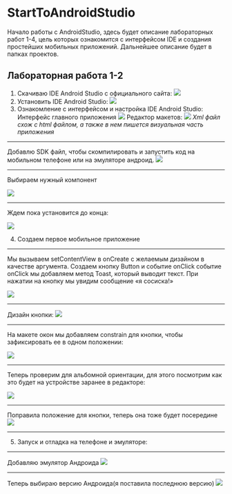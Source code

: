 # StartToAndroidStudio
Начало работы с AndroidStudio, здесь будет описание лабораторных работ 1-4, цель которых ознакомится с интерфейсом IDE и создания простейших мобильных приложений. Дальнейшее описание будет в папках проектов. 
## Лабораторная работа 1-2
1.	Скачиваю IDE Android Studio с официального сайта:
![](https://github.com/GTkatya/StartToAndroidStudio/blob/main/pic/1.png)
2.	Установить IDE Android Studio:
![](https://github.com/GTkatya/StartToAndroidStudio/blob/main/pic/2.png)
3.	Ознакомление с интерфейсом и настройка IDE Android Studio:
Интерфейс главного приложения
![](https://github.com/GTkatya/StartToAndroidStudio/blob/main/pic/3.png)
Редактор макетов: 
![](https://github.com/GTkatya/StartToAndroidStudio/blob/main/pic/4.png)
*Xml файл схож с html файлом, а также в нем пишется визуальная часть приложения*
***
Добавлю SDK  файл, чтобы скомпилировать и запустить код на мобильном телефоне или на эмуляторе андроид.
![](https://github.com/GTkatya/StartToAndroidStudio/blob/main/pic/5.png)
***
Выбираем нужный компонент

![](https://github.com/GTkatya/StartToAndroidStudio/blob/main/pic/6.png)
***
Ждем пока установится до конца:

![](https://github.com/GTkatya/StartToAndroidStudio/blob/main/pic/7.png)

4. Создаем первое мобильное приложение
 ---
Мы вызываем setContentView в onCreate с желаемым дизайном в качестве аргумента.
Создаем кнопку Button и событие onClick
событие onClick мы добавляем метод Toast, который выводит текст. При нажатии на кнопку мы увидим сообщение «я сосиска!»

![](https://github.com/GTkatya/StartToAndroidStudio/blob/main/pic/8.png)
***
Дизайн кнопки:
![](https://github.com/GTkatya/StartToAndroidStudio/blob/main/pic/9.png)
***
На макете окон мы добавляем constrain для кнопки, чтобы зафиксировать ее в одном положении:

![](https://github.com/GTkatya/StartToAndroidStudio/blob/main/pic/10.png)
***
Теперь проверим для альбомной ориентации, для этого посмотрим как это будет на устройстве заранее в редакторе:

![](https://github.com/GTkatya/StartToAndroidStudio/blob/main/pic/11.png)

***
Поправила положение для кнопки, теперь она тоже будет посередине
![](https://github.com/GTkatya/StartToAndroidStudio/blob/main/pic/12.png)
***
5.	Запуск и отладка на телефоне и эмуляторе:
---
Добавляю эмулятор Андроида
![](https://github.com/GTkatya/StartToAndroidStudio/blob/main/pic/13.png)
***
Теперь выбираю версию Андроида(я поставила последнюю версию)
![](https://github.com/GTkatya/StartToAndroidStudio/blob/main/pic/14.png)

